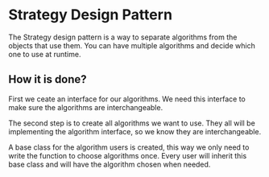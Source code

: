 # Strategy Design Pattern

The Strategy design pattern is a way to separate algorithms from 
the objects that use them. You can have multiple algorithms and
decide which one to use at runtime.

## How it is done?

First we ceate an interface for our algorithms. We need this interface
to make sure the algorithms are interchangeable.

The second step is to create all algorithms we want to use. They all
will be implementing the algorithm interface, so we know they are
interchangeable.

A base class for the algorithm users is created, this way we only need
to write the function to choose algorithms once. Every user will inherit
this base class and will have the algorithm chosen when needed.